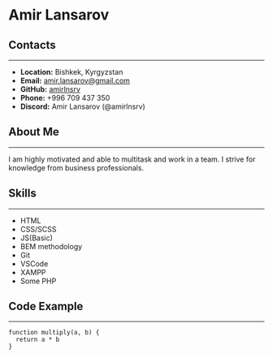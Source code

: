 # Amir Lansarov

## Contacts
***
* **Location:** Bishkek, Kyrgyzstan
* **Email:** amir.lansarov@gmail.com
* **GitHub:** [amirlnsrv](https://github.com/amirlnsrv)
* **Phone:** +996 709 437 350
* **Discord:** Amir Lansarov (@amirlnsrv)

## About Me
***
I am highly motivated and able to multitask and work in a team.
I strive for knowledge from business professionals.

## Skills
***
* HTML
* CSS/SCSS
* JS(Basic)
* BEM methodology
* Git
* VSCode
* XAMPP
* Some PHP

## Code Example
***
```
function multiply(a, b) {
  return a * b
}
```

